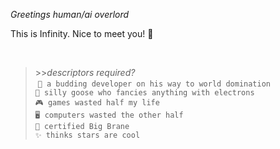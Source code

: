 _Greetings human/ai overlord_

This is Infinity. Nice to meet you! 👋

</br>
<!-- prettier-ignore -->
<section>

> \>>_descriptors required?_</br>
> ‎
> `🌱 a budding developer on his way to world domination`</br>
> `💖 silly goose who fancies anything with electrons` </br>
> `🎮 games wasted half my life`</br>
> `🖥️ computers wasted the other half`</br>
> `🧠 certified Big Brane`</br>
> `✨ thinks stars are cool`</br>

  </section>
